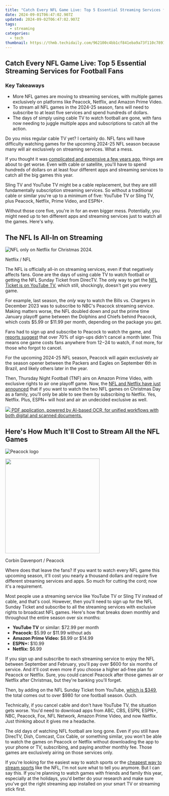 ```yaml
---
title: "Catch Every NFL Game Live: Top 5 Essential Streaming Services for Football Fans"
date: 2024-09-01T06:47:02.907Z
updated: 2024-09-02T06:47:02.907Z
tags:
  - streaming
categories:
  - tech
thumbnail: https://thmb.techidaily.com/962100c4bb1cf841eba9a73f110c7891af5a14d4cf3e7d146e6c0272a50f3335.jpg
---
```


## Catch Every NFL Game Live: Top 5 Essential Streaming Services for Football Fans

### Key Takeaways

* More NFL games are moving to streaming services, with multiple games exclusively on platforms like Peacock, Netflix, and Amazon Prime Video.
* To stream all NFL games in the 2024-25 season, fans will need to subscribe to at least five services and spend hundreds of dollars.
* The days of simply using cable TV to watch football are gone, with fans now needing to juggle multiple apps and subscriptions to catch all the action.

 Do you miss regular cable TV yet? I certainly do. NFL fans will have difficulty watching games for the upcoming 2024-25 NFL season because many will air exclusively on streaming services. What a mess.

 If you thought it was [complicated and expensive a few years ago](https://win-blog.techidaily.com/fixes-and-solutions-stop-valheim-from-lagging-or-freezing-on-your-computer/), things are about to get worse. Even with cable or satellite, you'll have to spend hundreds of dollars on at least four different apps and streaming services to catch all the big games this year.

 Sling TV and YouTube TV might be a cable replacement, but they are still fundamentally subscription streaming services. So without a traditional cable or similar you're up to a minimum of five: YouTube TV or Sling TV, plus Peacock, Netflix, Prime Video, and ESPN+.

 Without those core five, you're in for an even bigger mess. Potentially, you might need up to ten different apps and streaming services just to watch all the games. Here's why.

##  The NFL Is All-In on Streaming

![NFL only on Netflix for Christmas 2024.](https://static1.howtogeekimages.com/wordpress/wp-content/uploads/2024/05/nfl-on-netflix.jpg) 

Netflix / NFL

 The NFL is officially all-in on streaming services, even if that negatively affects fans. Gone are the days of using cable TV to watch football or getting the NFL Sunday Ticket from DirecTV. The only way to get the [NFL Ticket is on YouTube TV](https://digital-screen-recording.techidaily.com/complete-manual-for-expert-use-of-screen-recorder-by-zd-soft-for-2024/), which still, shockingly, doesn't get you every game.

 For example, last season, the _only_ way to watch the Bills vs. Chargers in December 2023 was to subscribe to NBC's Peacock streaming service. Making matters worse, the NFL doubled down and put the prime time January playoff game between the Dolphins and Chiefs behind Peacock, which costs $5.99 or $11.99 per month, depending on the package you get.

 Fans had to sign up and subscribe to Peacock to watch the game, and [reports suggest](https://www.antenna.live/post/do-nfl-sign-ups-stick-around) that over 70% of sign-ups didn't cancel a month later. This means one game costs fans anywhere from $12-$24 to watch, if not more, for those who forgot to cancel.

 For the upcoming 2024-25 NFL season, Peacock will again exclusively air the season opener between the Packers and Eagles on September 6th in Brazil, and likely others later in the year.

 Then, Thursday Night Football (TNF) airs on Amazon Prime Video, with exclusive rights to air one playoff game. Now, the [NFL and Netflix have just announced](https://www.netflix.com/tudum/articles/nfl-games-on-netflix) that if you want to watch the two NFL games on Christmas Day as a family, you'll only be able to see them by subscribing to Netflix. Yes, Netflix. Plus, ESPN+ will host and air an undecided exclusive as well.

<!-- affiliate ads begin -->
<a href="https://checkout.abbyy.com/order/checkout.php?PRODS=39254762&QTY=1&AFFILIATE=108875&CART=1"> <img src="https://secure.avangate.com/images/merchant/0e5fb5c76fca16adbee503c9aff393cd/products/11_FR-Badges-NEW-FR-Standard-16-WIN-200.png" border="0"> PDF application, powered by AI-based OCR, for unified workflows with both digital and scanned documents. </a>
<!-- affiliate ads end -->
##  Here's How Much It'll Cost to Stream All the NFL Games

![Peacock logo](https://static1.howtogeekimages.com/wordpress/wp-content/uploads/2023/08/peacock.jpg) 

<!-- affiliate ads begin -->
<a href="https://natural-cycles.sjv.io/c/5597632/2072199/17885" target="_top" id="2072199"><img src="//a.impactradius-go.com/display-ad/17885-2072199" border="0" alt="" width="300" height="300"/></a><img height="0" width="0" src="https://imp.pxf.io/i/5597632/2072199/17885" style="position:absolute;visibility:hidden;" border="0" />
<!-- affiliate ads end -->
Corbin Davenport / Peacock

 Where does that leave the fans? If you want to watch every NFL game this upcoming season, it'll cost you nearly a thousand dollars and require five different streaming services and apps. So much for cutting the cord; now it's a requirement.

 Most people use a streaming service like YouTube TV or Sling TV instead of cable, and that's cool. However, then you'll need to sign up for the NFL Sunday Ticket and subscribe to all the streaming services with exclusive rights to broadcast NFL games. Here's how that breaks down monthly and throughout the entire season over six months:

* **YouTube TV** or similar: $72.99 per month
* **Peacock:** $5.99 or $11.99 without ads
* **Amazon Prime Video:** $8.99 or $14.99
* **ESPN+:** $10.99
* **Netflix:** $6.99

 If you sign up and subscribe to each streaming service to enjoy the NFL between September and February, you'll pay over $600 for six months of service. And it'll cost even more if you choose a higher ad-free plan for Peacock or Netflix. Sure, you could cancel Peacock after those games air or Netflix after Christmas, but they're banking you'll forget.

 Then, by adding on the NFL Sunday Ticket from YouTube, [which is $349](https://tv.youtube.com/learn/nflsundayticket/), the total comes out to over $980 for one football season. Ouch.

 Technically, if you cancel cable and don't have YouTube TV, the situation gets worse. You'd need to download apps from ABC, CBS, ESPN, ESPN+, NBC, Peacock, Fox, NFL Network, Amazon Prime Video, and now Netflix. Just thinking about it gives me a headache.

 The old days of watching NFL football are long gone. Even if you still have DirecTV, Dish, Comcast, Cox Cable, or something similar, you won't be able to watch the games on Peacock or Netflix without downloading the app to your phone or TV, subscribing, and paying another monthly fee. Those games are exclusively airing on those services only.

 If you're looking for the easiest way to watch sports or the [cheapest way to stream sports](https://easy-unlock-android.techidaily.com/unlock-your-poco-c65-phone-with-ease-the-3-best-lock-screen-removal-tools-by-drfone-android/) like the NFL, I'm not sure what to tell you anymore. But I can say this. If you're planning to watch games with friends and family this year, especially at the holidays, you'd better do your research and make sure you've got the right streaming app installed on your smart TV or streaming stick first.

<ins class="adsbygoogle"
     style="display:block"
     data-ad-format="autorelaxed"
     data-ad-client="ca-pub-7571918770474297"
     data-ad-slot="1223367746"></ins>



<ins class="adsbygoogle"
     style="display:block"
     data-ad-client="ca-pub-7571918770474297"
     data-ad-slot="8358498916"
     data-ad-format="auto"
     data-full-width-responsive="true"></ins>


